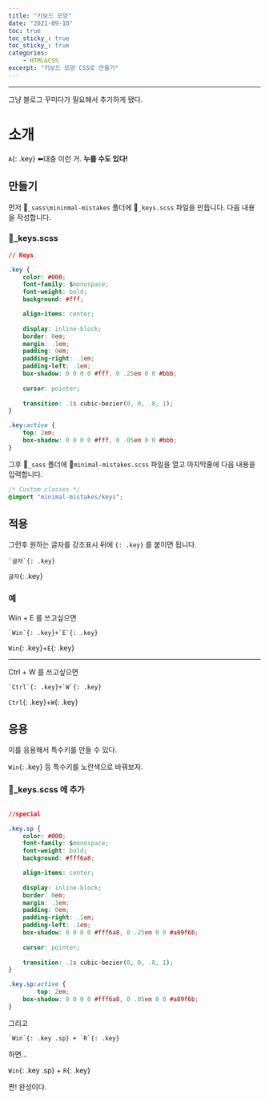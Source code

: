 ```yaml
---
title: "키보드 모양"
date: "2021-09-10"
toc: true
toc_sticky_: true
toc_sticky_: true
categories:
    - HTML&CSS
excerpt: "키보드 모양 CSS로 만들기"
---
```

***
그냥 블로그 꾸미다가 필요해서 추가하게 됐다.

# 소개

`A`{: .key} ⬅대충 이런 거. **누를 수도 있다!**

## 만들기

먼저 📁`_sass\mininmal-mistakes` 폴더에 📝`_keys.scss` 파일을 만듭니다.
다음 내용을 작성합니다.

### 📄_keys.scss

```css
// Keys

.key {
	color: #000;
	font-family: $monospace;
	font-weight: bold;
	background: #fff;

	align-items: center;
	
	display: inline-block;
	border: 0em;
	margin: .1em;
	padding: 0em;
	padding-right: .1em;
	padding-left: .1em;
	box-shadow: 0 0 0 0 #fff, 0 .25em 0 0 #bbb;
	
	cursor: pointer;
	
	transition: .1s cubic-bezier(0, 0, .8, 1);
}

.key:active {
	top: 2em;
	box-shadow: 0 0 0 0 #fff, 0 .05em 0 0 #bbb;
}
```


그후 📁`_sass` 폴더에 📄`minimal-mistakes.scss` 파일을 열고 마지막줄에 다음 내용을 입력합니다.

```css
/* Custom classes */
@import "minimal-mistakes/keys";
```

## 적용

그런후 원하는 글자를 강조표시 뒤에 `{: .key}` 를 붙이면 됩니다.
```
`글자`{: .key}
```

`글자`{: .key}

### 예

Win + E 를 쓰고싶으면

```
`Win`{: .key}+`E`{: .key}
```
`Win`{: .key}+`E`{: .key}

***

Ctrl + W 를 쓰고싶으면

```
`Ctrl`{: .key}+`W`{: .key}
```
`Ctrl`{: .key}+`W`{: .key}

## 응용

이를 응용해서 특수키를 만들 수 있다.

`Win`{: .key} 등 특수키를 노란색으로 바꿔보자.

### 📄_keys.scss 에 추가

```css

//special

.key.sp {
	color: #000;
	font-family: $monospace;
	font-weight: bold;
	background: #fff6a8;

	align-items: center;
	
	display: inline-block;
	border: 0em;
	margin: .1em;
	padding: 0em;
	padding-right: .1em;
	padding-left: .1em;
	box-shadow: 0 0 0 0 #fff6a8, 0 .25em 0 0 #a89f6b;
	
	cursor: pointer;
	
	transition: .1s cubic-bezier(0, 0, .8, 1);
}

.key.sp:active {
        top: 2em;
	box-shadow: 0 0 0 0 #fff6a8, 0 .05em 0 0 #a89f6b;
}
```

그리고

```
`Win`{: .key .sp} + `R`{: .key}
```
하면...

`Win`{: .key .sp} + `R`{: .key}

짠! 완성이다.
